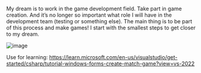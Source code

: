 My dream is to work in the game development field. Take part in game creation. 
And it’s no longer so important what role I will have in the development team (testing or something else). 
The main thing is to be part of this process and make games!
I start with the smallest steps to get closer to my dream.

![image](https://github.com/koljuchka93/MatchingGame/assets/78450569/8800fb56-f392-4746-9e78-7009d36918c6)


Use for learning:
https://learn.microsoft.com/en-us/visualstudio/get-started/csharp/tutorial-windows-forms-create-match-game?view=vs-2022
